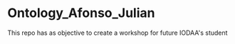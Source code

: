 # Ontology_Afonso_Julian
This repo has as objective to create a workshop for future IODAA's student
